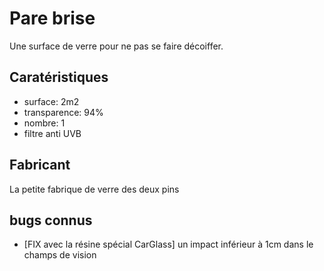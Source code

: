 # Pare brise

Une surface de verre pour ne pas se faire décoiffer.

## Caratéristiques

- surface: 2m2
- transparence: 94%
- nombre: 1
- filtre anti UVB

## Fabricant

La petite fabrique de verre des deux pins

## bugs connus

- [FIX avec la résine spécial CarGlass] un impact inférieur à 1cm dans le champs de vision
